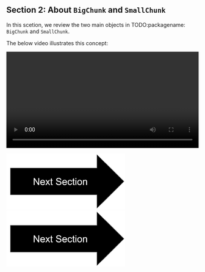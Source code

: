 ## Section 2: About `BigChunk` and `SmallChunk`

In this scetion, we review the two main objects in TODO:packagename: `BigChunk` and `SmallChunk`.

The below video illustrates this concept:

<div class="myvideo">
   <video  style="display:block; width:100%; height:auto;" autoplay controls loop="loop">
       <source src="sec2bigandsmallchunkv2.mp4" type="video/mp4" />
   </video>
</div>


[![button](nextsectionv2.png)](tutorial_section2.html)[![button](nextsectionv2.png)](tutorial_section2.html)




